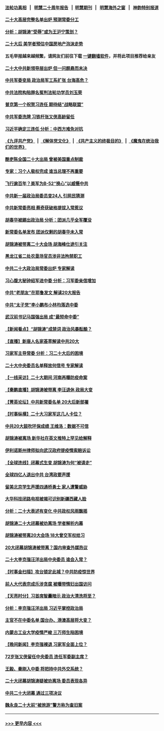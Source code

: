 #### [法轮功真相](https://github.com/gfw-breaker/truth/blob/master/README.md?t=0) &nbsp;&nbsp;|&nbsp;&nbsp; [明慧二十周年报告](https://github.com/gfw-breaker/mh-reports/blob/master/README.md?t=0) &nbsp;&nbsp;|&nbsp;&nbsp;[明慧期刊](https://github.com/gfw-breaker/mh-qikan) &nbsp;&nbsp;|&nbsp;&nbsp; [明慧海外之窗](https://github.com/gfw-breaker/mh-news/blob/master/README.md?t=0) &nbsp;&nbsp;|&nbsp;&nbsp; [神韵特别报道](https://github.com/gfw-breaker/mh-news/blob/master/shenyun.md?t=0)
#### [二十大高层完整名单出炉 预测常委分工](../pages/nsc413/n13851153.md?t=10240201) 
#### [分析：胡锦涛“受辱”或为王沪宁策划？](../pages/nsc413/n13851291.md?t=10240201) 
#### [二十大后 美学者预估中国房地产泡沫走势](../pages/nsc413/n13851281.md?t=10240201) 
#### 五毛举报越来越频繁，请网友们前往下载 [一键翻墙软件](https://github.com/gfw-breaker/ssr-accounts)，并将此项目推荐给亲友
#### [二十大中共新领导层出炉 但一问题悬而未决](../pages/nsc413/n13851272.md?t=10240201) 
#### [中共军委变局 政治局军工系扩张 台海高危？](../pages/nsc413/n13851204.md?t=10240201) 
#### [中共法院构陷罪名冤判法轮功学员刘玉荣](../pages/nsc413/n13850139.md?t=10240201) 
#### [普京第一个祝贺习连任 期待结“战略联盟”](../pages/nsc413/n13851195.md?t=10240201) 
#### [中共军委洗牌 习铁杆张又侠高龄留任](../pages/nsc413/n13851188.md?t=10240201) 
#### [习近平确定三连任 分析：中西方难免对抗](../pages/nsc413/n13851171.md?t=10240201) 
#### [《九评共产党》](https://github.com/begood0513/9ping.md/blob/master/README.md) &nbsp;|&nbsp; [《解体党文化》](../../../../jtdwh.md/blob/master/README.md)  &nbsp;|&nbsp; [《共产主义的终极目的》](../../../../gczydzjmd.md/blob/master/README.md) &nbsp;|&nbsp; [《魔鬼在统治我们的世界》](../../../../mgztzwmdsj.md/blob/master/README.md) 
#### [酷吏陈全国二十大出局 曾被美国重点制裁](../pages/nsc413/n13851159.md?t=10240201) 
#### [专家：习个人极权完成 谁当总理不再重要](../pages/nsc413/n13851160.md?t=10240201) 
#### [飞行逾百年？美军为B-52“换心”以威慑中共](../pages/nsc413/n13850432.md?t=10240201) 
#### [中共新一届政治局委员变24人 引网民猜测](../pages/nsc413/n13851152.md?t=10240201) 
#### [中共新常委亮相 蔡奇获破格提拔入常惹议](../pages/nsc413/n13851119.md?t=10240201) 
#### [胡春华被踢出政治局 分析：团派几乎全军覆没](../pages/nsc413/n13851117.md?t=10240201) 
#### [新常委名单发布 团派仅剩的胡春华未入常](../pages/nsc413/n13851052.md?t=10240201) 
#### [胡锦涛被带离二十大会场 胡海峰仕途引关注](../pages/nsc413/n13851099.md?t=10240201) 
#### [黑龙江省二处农垦场官员涉非法拘禁职工](../pages/nsc413/n13851061.md?t=10240201) 
#### [中共二十大政治局常委出炉 专家解读](../pages/nsc413/n13851060.md?t=10240201) 
#### [习心腹大秘钟绍军进中委 分析：习军委亲信增加](../pages/nsc413/n13851049.md?t=10240201) 
#### [中共“老朋友”在耶鲁发文 解读20大报告](../pages/nsc413/n13850994.md?t=10240201) 
#### [中共“太子党”李小鹏布小林均落选中委](../pages/nsc413/n13851040.md?t=10240201) 
#### [武汉前书记马国强出局 成“最短命中委”](../pages/nsc413/n13851033.md?t=10240201) 
#### [【新闻看点】“胡锦涛”成禁词 政治风暴酝酿？](../pages/nsc413/n13851014.md?t=10240201) 
#### [【直播】新唐人名家荟萃解读中共20大](../pages/nsc413/n13848834.md?t=10240201) 
#### [习家军主导常委 分析：习二十大后的困境](../pages/nsc413/n13850943.md?t=10240201) 
#### [二十大中央委员名单释放何信号 专家解读](../pages/nsc413/n13850992.md?t=10240201) 
#### [【一线采访】二十大期间 河南再曝防疫命案](../pages/nsc413/n13851002.md?t=10240201) 
#### [【秦鹏直播】胡锦涛被带离 李汪退休 政局大变](../pages/nsc413/n13851011.md?t=10240201) 
#### [【菁英论坛】中共新常委名单 20大后新部署](../pages/nsc413/n13850989.md?t=10240201) 
#### [【时事纵横】二十大习家军这几人卡位？](../pages/nsc413/n13850886.md?t=10240201) 
#### [中共20大鼓吹环保成绩 王维洛：数据不可信](../pages/nsc413/n13850968.md?t=10240201) 
#### [胡锦涛被离场 新华社在英文推特上罕见给解释](../pages/nsc413/n13850983.md?t=10240201) 
#### [伊利诺斯州律师拟向武汉政府提疫情索赔诉讼](../pages/nsc413/n13850990.md?t=10240201) 
#### [【全球连线】闭幕式生变 胡锦涛为何“被请走”](../pages/nsc413/n13850986.md?t=10240201) 
#### [全球四亿人退出中共 台湾政要声援](../pages/nsc413/n13850772.md?t=10240201) 
#### [留美北京学生声援四通桥勇士 家人遭警威胁](../pages/nsc413/n13850956.md?t=10240201) 
#### [大华科技闭路电视被揭可识别新疆西藏人脸](../pages/nsc413/n13850948.md?t=10240201) 
#### [分析：二十大表述有变化 中共政权风雨飘摇](../pages/nsc413/n13850913.md?t=10240201) 
#### [胡锦涛二十大闭幕被劝离场 学者解析内幕](../pages/nsc413/n13850666.md?t=10240201) 
#### [胡锦涛被带离20大会场 18大曾交军权给习](../pages/nsc413/n13850922.md?t=10240201) 
#### [20大闭幕胡锦涛被带离？国内审查外媒热议](../pages/nsc413/n13850912.md?t=10240201) 
#### [二十大李克强汪洋出局中央委员 谁会入常？](../pages/nsc413/n13850746.md?t=10240201) 
#### [【时事金扫描】攻台锁定此城？中共防疫惊世界](../pages/nsc413/n13850478.md?t=10240201) 
#### [前人大代表宗成乐涉贪腐 被曝带情妇出国访问](../pages/nsc413/n13850809.md?t=10240201) 
#### [【天亮时分】习首席智囊暗示 政治大清洗将至？](../pages/nsc413/n13850881.md?t=10240201) 
#### [分析：李克强汪洋出局 习近平掌控政治局](../pages/nsc413/n13850761.md?t=10240201) 
#### [主官不在中委名单 国台办、港澳高层将大变？](../pages/nsc413/n13850754.md?t=10240201) 
#### [内蒙古工业大学疫情严峻 三万师生陷困境](../pages/nsc413/n13850740.md?t=10240201) 
#### [【晚间新闻】李克强裸退 习家军全面上位？](../pages/nsc413/n13850709.md?t=10240201) 
#### [72岁张又侠留任中央委员 连任军委副主席？](../pages/nsc413/n13850712.md?t=10240201) 
#### [王毅、秦刚入中委 将把持中共外交系统？](../pages/nsc413/n13850687.md?t=10240201) 
#### [二十大闭幕胡锦涛疑被劝离场 委员表现各异](../pages/nsc413/n13850610.md?t=10240201) 
#### [中共二十大闭幕 通过三项决议](../pages/nsc413/n13850677.md?t=10240201) 
#### [魏永良二十大前“被旅游”警方称为查旧案](../pages/nsc413/n13850621.md?t=10240201) 

----
#### [ >>> 更早内容 <<< ](../indexes/nsc413-earlier.md)
